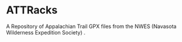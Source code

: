 # ATTRacks
A Repository of Appalachian Trail GPX files from the NWES (Navasota Wilderness Expedition Society)
.
